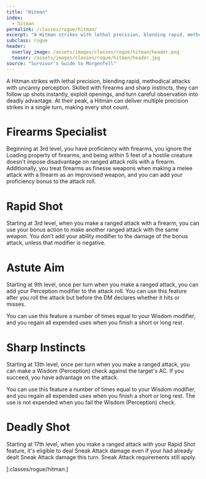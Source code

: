 ```yaml
---
title: "Hitman"
index:
  - hitman
permalink: /classes/rogue/hitman/
excerpt: "A Hitman strikes with lethal precision, blending rapid, methodical attacks with uncanny perception."
subclass: rogue
header:
  overlay_image: /assets/images/classes/rogue/hitman/header.png
  teaser: /assets/images/classes/rogue/hitman/header.jpg
source: "Survivor's Guide to Morgenfell"
---
```

A Hitman strikes with lethal precision, blending rapid, methodical attacks with uncanny perception. Skilled with firearms and sharp instincts, they can follow up shots instantly, exploit openings, and turn careful observation into deadly advantage. At their peak, a Hitman can deliver multiple precision strikes in a single turn, making every shot count.

# Firearms Specialist
Beginning at 3rd level, you have proficiency with firearms, you ignore the Loading property of firearms, and being within 5 feet of a hostile creature doesn't impose disadvantage on ranged attack rolls with a firearm. Additionally, you treat firearms as finesse weapons when making a melee attack with a firearm as an improvised weapon, and you can add your proficiency bonus to the attack roll.

# Rapid Shot
Starting at 3rd level, when you make a ranged attack with a firearm, you can use your bonus action to make another ranged attack with the same weapon. You don’t add your ability modifier to the damage of the bonus attack, unless that modifier is negative.

# Astute Aim
Starting at 9th level, once per turn when you make a ranged attack, you can add your Perception modifier to the attack roll. You can use this feature after you roll the attack but before the DM declares whether it hits or misses.

You can use this feature a number of times equal to your Wisdom modifier, and you regain all expended uses when you finish a short or long rest.

# Sharp Instincts
Starting at 13th level, once per turn when you make a ranged attack, you can make a Wisdom (Perception) check against the target's AC. If you succeed, you have advantage on the attack.

You can use this feature a number of times equal to your Wisdom modifier, and you regain all expended uses when you finish a short or long rest. The use is not expended when you fail the Wisdom (Perception) check.

# Deadly Shot
Starting at 17th level, when you make a ranged attack with your Rapid Shot feature, it's eligible to deal Sneak Attack damage even if your had already dealt Sneak Attack damage this turn. Sneak Attack requirements still apply.

[:classes/rogue/hitman:]
